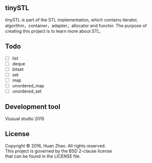 ## tinySTL
tinySTL is part of the STL implementation, which contains iterator, algorithm，container，adapter，allocator and functor. The purpose of creating this project is to learn more about STL.

## Todo
- [ ] list
- [ ] deque
- [ ] bitset
- [ ] set
- [ ] map
- [ ] unordered_map
- [ ] unordered_set

## Development tool
Viusual studio 2015

## License
Copyright © 2016, Huan Zhao.  All rights reserved.  
This project is governed by the BSD 2-clause license   
that can be found in the LICENSE file.
